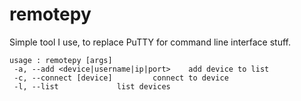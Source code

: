 # remotepy

Simple tool I use, to replace PuTTY for command line interface stuff.
```
usage : remotepy [args]
 -a, --add <device|username|ip|port>	add device to list
 -c, --connect [device]			connect to device
 -l, --list				list devices
```
